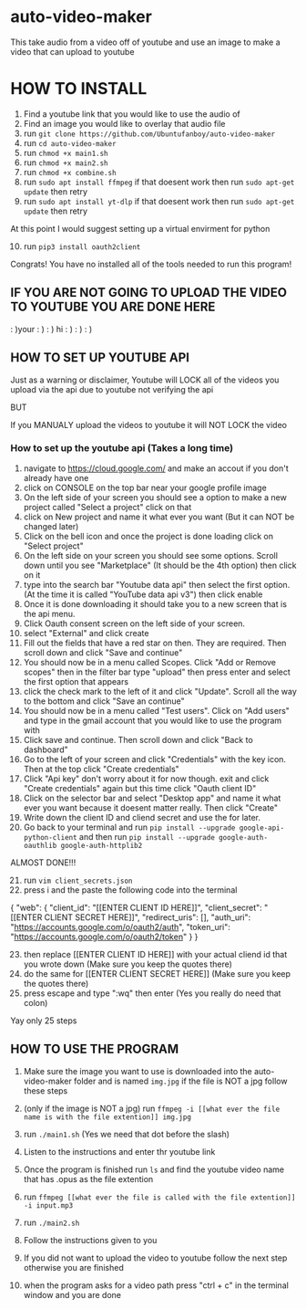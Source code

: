 # auto-video-maker
This take audio from a video off of youtube and use an image to make a video that can upload to youtube


# HOW TO INSTALL

1. Find a youtube link that you would like to use the audio of
2. Find an image you would like to overlay that audio file
3. run ``git clone https://github.com/Ubuntufanboy/auto-video-maker``
4. run ``cd auto-video-maker``
5. run ``chmod +x main1.sh``
6. run ``chmod +x main2.sh``
7. run ``chmod +x combine.sh``
8. run ``sudo apt install ffmpeg`` if that doesent work then run ``sudo apt-get update`` then retry
9. run ``sudo apt install yt-dlp`` if that doesent work then run ``sudo apt-get update`` then retry

At this point I would suggest setting up a virtual envirment for python

10. run ``pip3 install oauth2client``

Congrats! You have no installed all of the tools needed to run this program!

## IF YOU ARE NOT GOING TO UPLOAD THE VIDEO TO YOUTUBE YOU ARE DONE HERE

: )your
: )
: )
hi
: )
: )
: )

## HOW TO SET UP YOUTUBE API

Just as a warning or disclaimer, Youtube will LOCK all of the videos you upload via the api due to youtube not verifying the api

BUT

If you MANUALY upload the videos to youtube it will NOT LOCK the video

### How to set up the youtube api (Takes a long time)

1. navigate to https://cloud.google.com/ and make an accout if you don't already have one
2. click on CONSOLE on the top bar near your google profile image
3. On the left side of your screen you should see a option to make a new project called "Select a project" click on that
4. click on New project and name it what ever you want (But it can NOT be changed later)
5. Click on the bell icon and once the project is done loading click on "Select project" 
6. On the left side on your screen you should see some options. Scroll down until you see "Marketplace" (It should be the 4th option) then click on it
7. type into the search bar "Youtube data api" then select the first option. (At the time it is called "YouTube data api v3") then click enable
8. Once it is done downloading it should take you to a new screen that is the api menu. 
9. Click Oauth consent screen on the left side of your screen.
10. select "External" and click create
11. Fill out the fields that have a red star on then. They are required. Then scroll down and click "Save and continue"
12. You should now be in a menu called Scopes. Click "Add or Remove scopes" then in the filter bar type "upload" then press enter and select the first option that appears
13. click the check mark to the left of it and click "Update". Scroll all the way to the bottom and click "Save an continue"
14. You should now be in a menu called "Test users". Click on "Add users" and type in the gmail account that you would like to use the program with
15. Click save and continue. Then scroll down and click "Back to dashboard"
16. Go to the left of your screen and click "Credentials" with the key icon. Then at the top click "Create credentials"
17. Click "Api key" don't worry about it for now though. exit and click "Create credentials" again but this time click "Oauth client ID"
18. Click on the selector bar and select "Desktop app" and name it what ever you want because it doesent matter really. Then click "Create"
19. Write down the client ID and cliend secret and use the for later. 
20. Go back to your terminal and run ``pip install --upgrade google-api-python-client`` and then run ``pip install --upgrade google-auth-oauthlib google-auth-httplib2`` 

ALMOST DONE!!!

21. run ``vim client_secrets.json``
22. press i and the paste the following code into the terminal

{
  "web": {
    "client_id": "[[ENTER CLIENT ID HERE]]",
    "client_secret": "[[ENTER CLIENT SECRET HERE]]",
    "redirect_uris": [],
    "auth_uri": "https://accounts.google.com/o/oauth2/auth",
    "token_uri": "https://accounts.google.com/o/oauth2/token"
  }
}

23. then replace [[ENTER CLIENT ID HERE]] with your actual cliend id that you wrote down (Make sure you keep the quotes there)
24. do the same for [[ENTER CLIENT SECRET HERE]] (Make sure you keep the quotes there)
25. press escape and type ":wq" then enter (Yes you really do need that colon)

Yay only 25 steps

## HOW TO USE THE PROGRAM
1. Make sure the image you want to use is downloaded into the auto-video-maker folder and is named ``img.jpg`` if the file is NOT a jpg follow these steps

2. (only if the image is NOT a jpg) run ``ffmpeg -i [[what ever the file name is with the file extention]] img.jpg``

3. run ``./main1.sh`` (Yes we need that dot before the slash)

4. Listen to the instructions and enter thr youtube link

5. Once the program is finished run ``ls`` and find the youtube video name that has .opus as the file extention

6. run ``ffmpeg [[what ever the file is called with the file extention]] -i input.mp3``

7. run ``./main2.sh``

8. Follow the instructions given to you

9. If you did not want to upload the video to youtube follow the next step otherwise you are finished

10. when the program asks for a video path press "ctrl + c" in the terminal window and you are done
